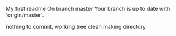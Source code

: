 My first readme
On branch master
Your branch is up to date with 'origin/master'.

nothing to commit, working tree clean
making directory 
